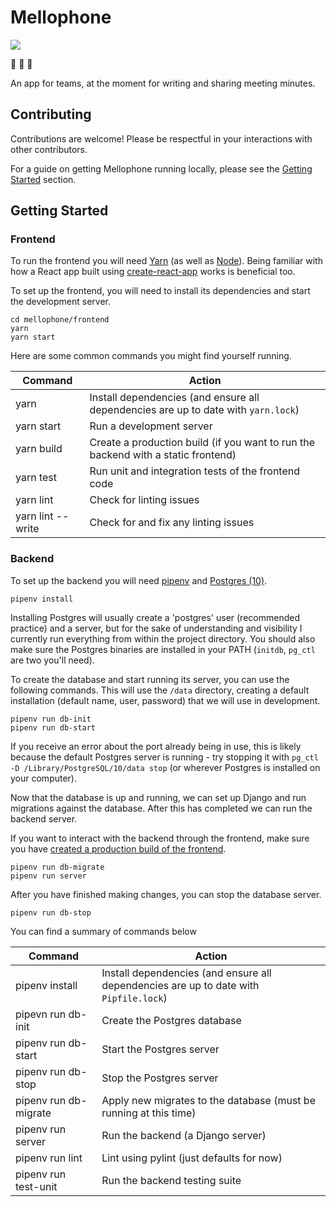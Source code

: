 # Mellophone

[![](https://gitlab.com/nchlswhttkr/mellophone/badges/master/build.svg)](https://gitlab.com/nchlswhttkr/mellophone/pipelines)

:trumpet: :trumpet: :trumpet:

An app for teams, at the moment for writing and sharing meeting minutes.

## Contributing

Contributions are welcome! Please be respectful in your interactions with other contributors.

For a guide on getting Mellophone running locally, please see the [Getting Started](#getting-started) section.

## Getting Started

### Frontend

To run the frontend you will need [Yarn](https://yarnpkg.org/) (as well as [Node](https://nodejs.org/)). Being familiar with how a React app built using [create-react-app](https://facebook.github.io/create-react-app/docs/) works is beneficial too.

To set up the frontend, you will need to install its dependencies and start the development server.

```
cd mellophone/frontend
yarn
yarn start
```

Here are some common commands you might find yourself running.

| Command           | Action                                                                             |
| ----------------- | ---------------------------------------------------------------------------------- |
| yarn              | Install dependencies (and ensure all dependencies are up to date with `yarn.lock`) |
| yarn start        | Run a development server                                                           |
| yarn build        | Create a production build (if you want to run the backend with a static frontend)  |
| yarn test         | Run unit and integration tests of the frontend code                                |
| yarn lint         | Check for linting issues                                                           |
| yarn lint --write | Check for and fix any linting issues                                               |

### Backend

To set up the backend you will need [pipenv](https://pipenv.readthedocs.io/en/latest/) and [Postgres (10)](https://www.postgresql.org/download/).

```
pipenv install
```

Installing Postgres will usually create a 'postgres' user (recommended practice) and a server, but for the sake of understanding and visibility I currently run everything from within the project directory. You should also make sure the Postgres binaries are installed in your PATH (`initdb`, `pg_ctl` are two you'll need).

To create the database and start running its server, you can use the following commands. This will use the `/data` directory, creating a default installation (default name, user, password) that we will use in development.

```
pipenv run db-init
pipenv run db-start
```

If you receive an error about the port already being in use, this is likely because the default Postgres server is running - try stopping it with `pg_ctl -D /Library/PostgreSQL/10/data stop` (or wherever Postgres is installed on your computer).

Now that the database is up and running, we can set up Django and run migrations against the database. After this has completed we can run the backend server.

If you want to interact with the backend through the frontend, make sure you have [created a production build of the frontend](#frontend).

```
pipenv run db-migrate
pipenv run server
```

After you have finished making changes, you can stop the database server.

```
pipenv run db-stop
```

You can find a summary of commands below

| Command               | Action                                                                                |
| --------------------- | ------------------------------------------------------------------------------------- |
| pipenv install        | Install dependencies (and ensure all dependencies are up to date with `Pipfile.lock`) |
| pipevn run db-init    | Create the Postgres database                                                          |
| pipenv run db-start   | Start the Postgres server                                                             |
| pipenv run db-stop    | Stop the Postgres server                                                              |
| pipenv run db-migrate | Apply new migrates to the database (must be running at this time)                     |
| pipenv run server     | Run the backend (a Django server)                                                     |
| pipenv run lint       | Lint using pylint (just defaults for now)                                             |
| pipenv run test-unit  | Run the backend testing suite                                                         |
